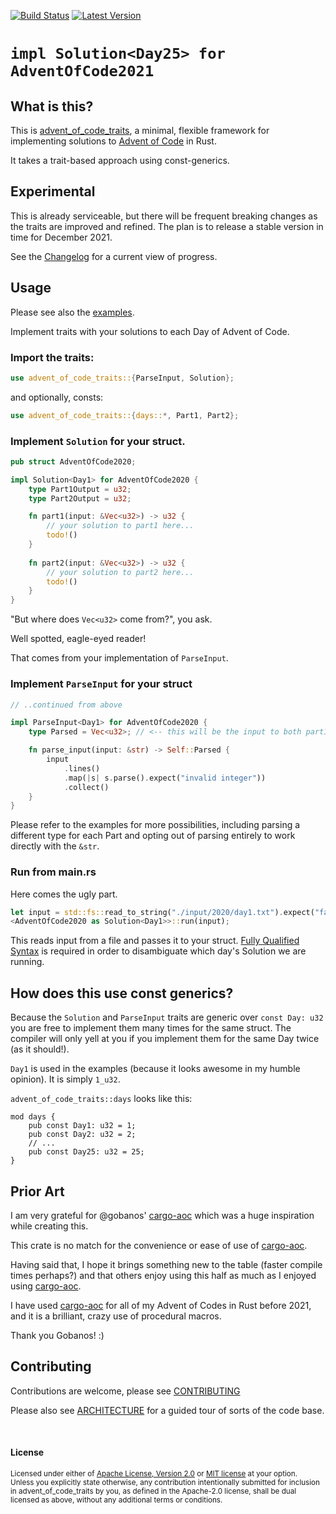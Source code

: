 [![Build Status][github-actions-badge]][github-actions] [![Latest Version][crates-io-badge]][crates-io]

# `impl Solution<Day25> for AdventOfCode2021`

## What is this?

This is [advent_of_code_traits][github], a minimal, flexible framework for implementing solutions to [Advent of Code] in Rust.

It takes a trait-based approach using const-generics.

## Experimental

This is already serviceable, but there will be frequent breaking changes as the traits are improved and refined.
The plan is to release a stable version in time for December 2021.

See the [Changelog](./CHANGELOG.md) for a current view of progress.

## Usage

Please see also the [examples](./examples/).

Implement traits with your solutions to each Day of Advent of Code.

### Import the traits:

```rust
use advent_of_code_traits::{ParseInput, Solution};
```
and optionally, consts:
```rust
use advent_of_code_traits::{days::*, Part1, Part2};
```

### Implement `Solution` for your struct.

```rust
pub struct AdventOfCode2020;

impl Solution<Day1> for AdventOfCode2020 {
    type Part1Output = u32;
    type Part2Output = u32;

    fn part1(input: &Vec<u32>) -> u32 {
        // your solution to part1 here...
        todo!()
    }
    
    fn part2(input: &Vec<u32>) -> u32 {
        // your solution to part2 here...
        todo!()
    }
}
```

"But where does `Vec<u32>` come from?", you ask.

Well spotted, eagle-eyed reader!

That comes from your implementation of `ParseInput`.

### Implement `ParseInput` for your struct

```rust
// ..continued from above

impl ParseInput<Day1> for AdventOfCode2020 {
    type Parsed = Vec<u32>; // <-- this will be the input to both part1 and part2 for Solution<Day1>

    fn parse_input(input: &str) -> Self::Parsed {
        input
            .lines()
            .map(|s| s.parse().expect("invalid integer"))
            .collect()
    }
}
```

Please refer to the examples for more possibilities,
including parsing a different type for each Part and opting out of parsing entirely to work directly with the `&str`.

### Run from main.rs

Here comes the ugly part.
```rust
let input = std::fs::read_to_string("./input/2020/day1.txt").expect("failed to read input");
<AdventOfCode2020 as Solution<Day1>>::run(input);
```
This reads input from a file and passes it to your struct.
[Fully Qualified Syntax]
is required in order to disambiguate which day's Solution we are running.

## How does this use const generics?

Because the `Solution` and `ParseInput` traits are generic over `const Day: u32` you are free to implement them many times for the same struct.
The compiler will only yell at you if you implement them for the same Day twice (as it should!).

`Day1` is used in the examples (because it looks awesome in my humble opinion). It is simply `1_u32`.

`advent_of_code_traits::days` looks like this:

```
mod days {
    pub const Day1: u32 = 1;
    pub const Day2: u32 = 2;
    // ...
    pub const Day25: u32 = 25;
}
```

## Prior Art

I am very grateful for @gobanos' [cargo-aoc] which was a huge inspiration while creating this.

This crate is no match for the convenience or ease of use of [cargo-aoc].

Having said that, I hope it brings something new to the table (faster compile times perhaps?) and that others enjoy using this half as much as I enjoyed using [cargo-aoc].

I have used [cargo-aoc] for all of my Advent of Codes in Rust before 2021, and it is a brilliant, crazy use of procedural macros.

Thank you Gobanos! :)

## Contributing

Contributions are welcome, please see [CONTRIBUTING](./CONTRIBUTING.md)

Please also see [ARCHITECTURE](./ARCHITECTURE.md) for a guided tour of sorts of the code base.

<br>

#### License

<sup>
Licensed under either of <a href="LICENSE-APACHE">Apache License, Version
2.0</a> or <a href="LICENSE-MIT">MIT license</a> at your option.
</sup>

<br>

<sub>
Unless you explicitly state otherwise, any contribution intentionally submitted
for inclusion in advent_of_code_traits by you, as defined in the Apache-2.0 license, shall be
dual licensed as above, without any additional terms or conditions.
</sub>

[crates-io]: https://crates.io/crates/advent_of_code_traits
[crates-io-badge]: https://img.shields.io/crates/v/advent_of_code_traits

[github]: https://github.com/drmason13/advent_of_code_traits
[github-actions]: https://github.com/drmason13/advent_of_code_traits/actions
[github-actions-badge]: https://github.com/drmason13/advent_of_code_traits/actions/workflows/github-actions.yml/badge.svg

[Advent of Code]: https://adventofcode.com
[Fully Qualified Syntax]: https://doc.rust-lang.org/book/ch19-03-advanced-traits.html#fully-qualified-syntax-for-disambiguation-calling-methods-with-the-same-name
[cargo-aoc]: https://github.com/gobanos/cargo-aoc
